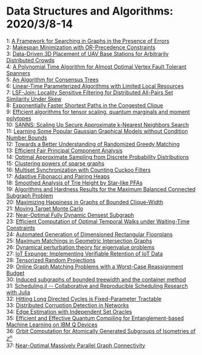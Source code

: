# Data Structures and Algorithms: 2020/3/8-14  
1: [A Framework for Searching in Graphs in the Presence of Errors](https://doi.org/10.48550/arXiv.1804.02075)  
2: [Makespan Minimization with OR-Precedence Constraints](https://doi.org/10.48550/arXiv.1907.08111)  
3: [Data-Driven 3D Placement of UAV Base Stations for Arbitrarily  Distributed Crowds](https://doi.org/10.48550/arXiv.1909.11554)  
4: [A Polynomial Time Algorithm for Almost Optimal Vertex Fault Tolerant  Spanners](https://doi.org/10.48550/arXiv.2002.11617)  
5: [An Algorithm for Consensus Trees](https://doi.org/10.48550/arXiv.2003.00488)  
6: [Linear-Time Parameterized Algorithms with Limited Local Resources](https://doi.org/10.48550/arXiv.2003.02866)  
7: [LSF-Join: Locality Sensitive Filtering for Distributed All-Pairs Set  Similarity Under Skew](https://doi.org/10.48550/arXiv.2003.02972)  
8: [Exponentially Faster Shortest Paths in the Congested Clique](https://doi.org/10.48550/arXiv.2003.03058)  
9: [Efficient algorithms for tensor scaling, quantum marginals and moment  polytopes](https://doi.org/10.48550/arXiv.1804.04739)  
10: [SANNS: Scaling Up Secure Approximate k-Nearest Neighbors Search](https://doi.org/10.48550/arXiv.1904.02033)  
11: [Learning Some Popular Gaussian Graphical Models without Condition Number  Bounds](https://doi.org/10.48550/arXiv.1905.01282)  
12: [Towards a Better Understanding of Randomized Greedy Matching](https://doi.org/10.48550/arXiv.1907.05135)  
13: [Efficient Fair Principal Component Analysis](https://doi.org/10.48550/arXiv.1911.04931)  
14: [Optimal Approximate Sampling from Discrete Probability Distributions](https://doi.org/10.48550/arXiv.2001.04555)  
15: [Clustering powers of sparse graphs](https://doi.org/10.48550/arXiv.2003.03605)  
16: [Multiset Synchronization with Counting Cuckoo Filters](https://doi.org/10.48550/arXiv.2003.03801)  
17: [Adaptive Fibonacci and Pairing Heaps](https://doi.org/10.48550/arXiv.2003.03959)  
18: [Smoothed Analysis of Trie Height by Star-like PFAs](https://doi.org/10.48550/arXiv.2003.04101)  
19: [Algorithms and Hardness Results for the Maximum Balanced Connected  Subgraph Problem](https://doi.org/10.48550/arXiv.1910.07305)  
20: [Maximizing Happiness in Graphs of Bounded Clique-Width](https://doi.org/10.48550/arXiv.2003.04605)  
21: [Moving Target Monte Carlo](https://doi.org/10.48550/arXiv.2003.04873)  
22: [Near-Optimal Fully Dynamic Densest Subgraph](https://doi.org/10.48550/arXiv.1907.03037)  
23: [Efficient Computation of Optimal Temporal Walks under Waiting-Time  Constraints](https://doi.org/10.48550/arXiv.1909.01152)  
24: [Automated Generation of Dimensioned Rectangular Floorplans](https://doi.org/10.48550/arXiv.1910.00081)  
25: [Maximum Matchings in Geometric Intersection Graphs](https://doi.org/10.48550/arXiv.1910.02123)  
26: [Dynamical perturbation theory for eigenvalue problems](https://doi.org/10.48550/arXiv.2002.12872)  
27: [IoT Expunge: Implementing Verifiable Retention of IoT Data](https://doi.org/10.48550/arXiv.2003.04969)  
28: [Tensorized Random Projections](https://doi.org/10.48550/arXiv.2003.05101)  
29: [Online Graph Matching Problems with a Worst-Case Reassignment Budget](https://doi.org/10.48550/arXiv.2003.05175)  
30: [Induced subgraphs of bounded treewidth and the container method](https://doi.org/10.48550/arXiv.2003.05185)  
31: [Scheduling.jl -- Collaborative and Reproducible Scheduling Research with  Julia](https://doi.org/10.48550/arXiv.2003.05217)  
32: [Hitting Long Directed Cycles is Fixed-Parameter Tractable](https://doi.org/10.48550/arXiv.2003.05267)  
33: [Distributed Corruption Detection in Networks](https://doi.org/10.48550/arXiv.1505.05637)  
34: [Edge Estimation with Independent Set Oracles](https://doi.org/10.48550/arXiv.1711.07567)  
35: [Efficient and Effective Quantum Compiling for Entanglement-based Machine  Learning on IBM Q Devices](https://doi.org/10.48550/arXiv.1801.02363)  
36: [Orbit Computation for Atomically Generated Subgroups of Isometries of  $\mathbb{Z}^n$](https://doi.org/10.48550/arXiv.1910.01317)  
37: [Near-Optimal Massively Parallel Graph Connectivity](https://doi.org/10.48550/arXiv.1910.05385)  
